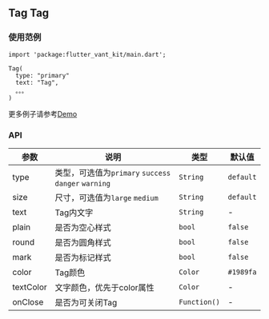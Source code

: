 ## Tag Tag

### 使用范例

```
import 'package:flutter_vant_kit/main.dart';

Tag(
  type: "primary"
  text: "Tag",
  。。。
)
```

更多例子请参考[Demo](https://github.com/benjaken/flutter_vant_kit/blob/master/example/lib/routes/demoTag.dart)

### API

| 参数 | 说明 | 类型 | 默认值 |
| ------------ | ------------ | ------------ | ------------ |
| type | 类型，可选值为`primary` `success` `danger` `warning` | `String` | `default` |
| size | 尺寸，可选值为`large` `medium` | `String` | `default` |
| text | Tag内文字 | `String` | - |
| plain | 是否为空心样式 | `bool` | `false` |
| round | 是否为圆角样式 | `bool` | `false` |
| mark | 是否为标记样式 | `bool` | `false` |
| color | Tag颜色 | `Color` | `#1989fa` |
| textColor | 文字颜色，优先于color属性 | `Color` | - |
| onClose | 是否为可关闭Tag | `Function()` | - |
